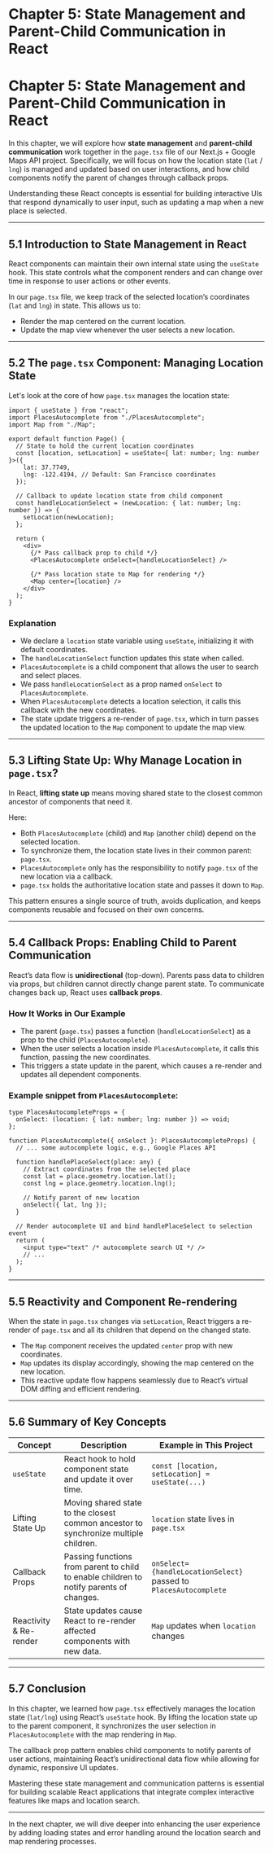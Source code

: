 # Chapter 5: **State Management and Parent-Child Communication in React**  

# Chapter 5: State Management and Parent-Child Communication in React

In this chapter, we will explore how **state management** and **parent-child communication** work together in the `page.tsx` file of our Next.js + Google Maps API project. Specifically, we will focus on how the location state (`lat` / `lng`) is managed and updated based on user interactions, and how child components notify the parent of changes through callback props.

Understanding these React concepts is essential for building interactive UIs that respond dynamically to user input, such as updating a map when a new place is selected.

---

## 5.1 Introduction to State Management in React

React components can maintain their own internal state using the `useState` hook. This state controls what the component renders and can change over time in response to user actions or other events.

In our `page.tsx` file, we keep track of the selected location’s coordinates (`lat` and `lng`) in state. This allows us to:

- Render the map centered on the current location.
- Update the map view whenever the user selects a new location.

---

## 5.2 The `page.tsx` Component: Managing Location State

Let's look at the core of how `page.tsx` manages the location state:

```tsx
import { useState } from "react";
import PlacesAutocomplete from "./PlacesAutocomplete";
import Map from "./Map";

export default function Page() {
  // State to hold the current location coordinates
  const [location, setLocation] = useState<{ lat: number; lng: number }>({
    lat: 37.7749,
    lng: -122.4194, // Default: San Francisco coordinates
  });

  // Callback to update location state from child component
  const handleLocationSelect = (newLocation: { lat: number; lng: number }) => {
    setLocation(newLocation);
  };

  return (
    <div>
      {/* Pass callback prop to child */}
      <PlacesAutocomplete onSelect={handleLocationSelect} />

      {/* Pass location state to Map for rendering */}
      <Map center={location} />
    </div>
  );
}
```

### Explanation

- We declare a `location` state variable using `useState`, initializing it with default coordinates.
- The `handleLocationSelect` function updates this state when called.
- `PlacesAutocomplete` is a child component that allows the user to search and select places.
- We pass `handleLocationSelect` as a prop named `onSelect` to `PlacesAutocomplete`.
- When `PlacesAutocomplete` detects a location selection, it calls this callback with the new coordinates.
- The state update triggers a re-render of `page.tsx`, which in turn passes the updated location to the `Map` component to update the map view.

---

## 5.3 Lifting State Up: Why Manage Location in `page.tsx`?

In React, **lifting state up** means moving shared state to the closest common ancestor of components that need it.

Here:

- Both `PlacesAutocomplete` (child) and `Map` (another child) depend on the selected location.
- To synchronize them, the location state lives in their common parent: `page.tsx`.
- `PlacesAutocomplete` only has the responsibility to notify `page.tsx` of the new location via a callback.
- `page.tsx` holds the authoritative location state and passes it down to `Map`.

This pattern ensures a single source of truth, avoids duplication, and keeps components reusable and focused on their own concerns.

---

## 5.4 Callback Props: Enabling Child to Parent Communication

React’s data flow is **unidirectional** (top-down). Parents pass data to children via props, but children cannot directly change parent state. To communicate changes back up, React uses **callback props**.

### How It Works in Our Example

- The parent (`page.tsx`) passes a function (`handleLocationSelect`) as a prop to the child (`PlacesAutocomplete`).
- When the user selects a location inside `PlacesAutocomplete`, it calls this function, passing the new coordinates.
- This triggers a state update in the parent, which causes a re-render and updates all dependent components.

### Example snippet from `PlacesAutocomplete`:

```tsx
type PlacesAutocompleteProps = {
  onSelect: (location: { lat: number; lng: number }) => void;
};

function PlacesAutocomplete({ onSelect }: PlacesAutocompleteProps) {
  // ... some autocomplete logic, e.g., Google Places API

  function handlePlaceSelect(place: any) {
    // Extract coordinates from the selected place
    const lat = place.geometry.location.lat();
    const lng = place.geometry.location.lng();

    // Notify parent of new location
    onSelect({ lat, lng });
  }

  // Render autocomplete UI and bind handlePlaceSelect to selection event
  return (
    <input type="text" /* autocomplete search UI */ />
    // ...
  );
}
```

---

## 5.5 Reactivity and Component Re-rendering

When the state in `page.tsx` changes via `setLocation`, React triggers a re-render of `page.tsx` and all its children that depend on the changed state.

- The `Map` component receives the updated `center` prop with new coordinates.
- `Map` updates its display accordingly, showing the map centered on the new location.
- This reactive update flow happens seamlessly due to React’s virtual DOM diffing and efficient rendering.

---

## 5.6 Summary of Key Concepts

| Concept                | Description                                                                                   | Example in This Project                      |
|------------------------|-----------------------------------------------------------------------------------------------|---------------------------------------------|
| `useState`             | React hook to hold component state and update it over time.                                   | `const [location, setLocation] = useState(...)` |
| Lifting State Up       | Moving shared state to the closest common ancestor to synchronize multiple children.           | `location` state lives in `page.tsx`         |
| Callback Props         | Passing functions from parent to child to enable children to notify parents of changes.       | `onSelect={handleLocationSelect}` passed to `PlacesAutocomplete` |
| Reactivity & Re-render | State updates cause React to re-render affected components with new data.                      | `Map` updates when `location` changes       |

---

## 5.7 Conclusion

In this chapter, we learned how `page.tsx` effectively manages the location state (`lat/lng`) using React’s `useState` hook. By lifting the location state up to the parent component, it synchronizes the user selection in `PlacesAutocomplete` with the map rendering in `Map`.

The callback prop pattern enables child components to notify parents of user actions, maintaining React’s unidirectional data flow while allowing for dynamic, responsive UI updates.

Mastering these state management and communication patterns is essential for building scalable React applications that integrate complex interactive features like maps and location search.

---

In the next chapter, we will dive deeper into enhancing the user experience by adding loading states and error handling around the location search and map rendering processes.